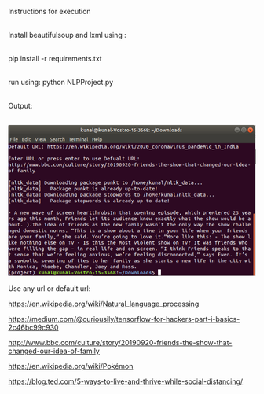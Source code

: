 Instructions for execution <br><br>

Install beautifulsoup and lxml using :<br><br>

pip install -r requirements.txt <br><br>

run using: python NLPProject.py <br><br>

Output: <br><br>

<img src = 'output.png'>

Use any url or default url:

https://en.wikipedia.org/wiki/Natural_language_processing

https://medium.com/@curiousily/tensorflow-for-hackers-part-i-basics-2c46bc99c930

http://www.bbc.com/culture/story/20190920-friends-the-show-that-changed-our-idea-of-family

https://en.wikipedia.org/wiki/Pokémon

https://blog.ted.com/5-ways-to-live-and-thrive-while-social-distancing/
